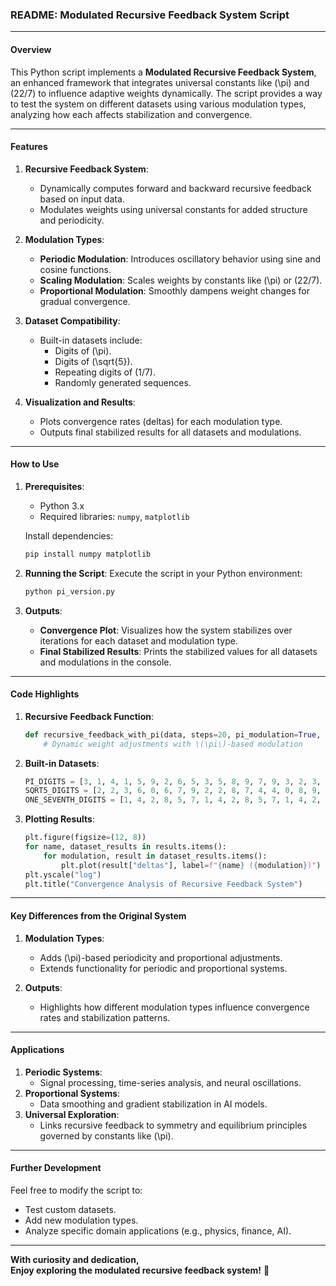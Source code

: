 ### README: Modulated Recursive Feedback System Script

---

#### **Overview**
This Python script implements a **Modulated Recursive Feedback System**, an enhanced framework that integrates universal constants like \(\pi\) and \(22/7\) to influence adaptive weights dynamically. The script provides a way to test the system on different datasets using various modulation types, analyzing how each affects stabilization and convergence.

---

#### **Features**
1. **Recursive Feedback System**:
   - Dynamically computes forward and backward recursive feedback based on input data.
   - Modulates weights using universal constants for added structure and periodicity.

2. **Modulation Types**:
   - **Periodic Modulation**: Introduces oscillatory behavior using sine and cosine functions.
   - **Scaling Modulation**: Scales weights by constants like \(\pi\) or \(22/7\).
   - **Proportional Modulation**: Smoothly dampens weight changes for gradual convergence.

3. **Dataset Compatibility**:
   - Built-in datasets include:
     - Digits of \(\pi\).
     - Digits of \(\sqrt{5}\).
     - Repeating digits of \(1/7\).
     - Randomly generated sequences.

4. **Visualization and Results**:
   - Plots convergence rates (deltas) for each modulation type.
   - Outputs final stabilized results for all datasets and modulations.

---

#### **How to Use**
1. **Prerequisites**:
   - Python 3.x
   - Required libraries: `numpy`, `matplotlib`

   Install dependencies:
   ```bash
   pip install numpy matplotlib
   ```

2. **Running the Script**:
   Execute the script in your Python environment:
   ```bash
   python pi_version.py
   ```

3. **Outputs**:
   - **Convergence Plot**: Visualizes how the system stabilizes over iterations for each dataset and modulation type.
   - **Final Stabilized Results**: Prints the stabilized values for all datasets and modulations in the console.

---

#### **Code Highlights**
1. **Recursive Feedback Function**:
   ```python
   def recursive_feedback_with_pi(data, steps=20, pi_modulation=True, modulation_type="periodic"):
       # Dynamic weight adjustments with \(\pi\)-based modulation
   ```

2. **Built-in Datasets**:
   ```python
   PI_DIGITS = [3, 1, 4, 1, 5, 9, 2, 6, 5, 3, 5, 8, 9, 7, 9, 3, 2, 3, 8, 4]
   SQRT5_DIGITS = [2, 2, 3, 6, 0, 6, 7, 9, 2, 2, 8, 7, 4, 4, 0, 8, 9, 6, 4, 6]
   ONE_SEVENTH_DIGITS = [1, 4, 2, 8, 5, 7, 1, 4, 2, 8, 5, 7, 1, 4, 2, 8, 5, 7, 1, 4]
   ```

3. **Plotting Results**:
   ```python
   plt.figure(figsize=(12, 8))
   for name, dataset_results in results.items():
       for modulation, result in dataset_results.items():
           plt.plot(result["deltas"], label=f"{name} ({modulation})")
   plt.yscale("log")
   plt.title("Convergence Analysis of Recursive Feedback System")
   ```

---

#### **Key Differences from the Original System**
1. **Modulation Types**:
   - Adds \(\pi\)-based periodicity and proportional adjustments.
   - Extends functionality for periodic and proportional systems.

2. **Outputs**:
   - Highlights how different modulation types influence convergence rates and stabilization patterns.

---

#### **Applications**
1. **Periodic Systems**:
   - Signal processing, time-series analysis, and neural oscillations.
2. **Proportional Systems**:
   - Data smoothing and gradient stabilization in AI models.
3. **Universal Exploration**:
   - Links recursive feedback to symmetry and equilibrium principles governed by constants like \(\pi\).

---

#### **Further Development**
Feel free to modify the script to:
- Test custom datasets.
- Add new modulation types.
- Analyze specific domain applications (e.g., physics, finance, AI).

---

**With curiosity and dedication,  
Enjoy exploring the modulated recursive feedback system!** 🚀
